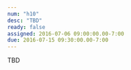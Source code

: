 ```yaml
---
num: "h10"
desc: "TBD"
ready: false
assigned: 2016-07-06 09:00:00.00-7:00
due: 2016-07-15 09:30:00.00-7:00
---
```


TBD
